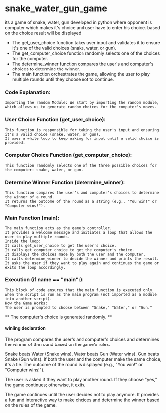 # snake_water_gun_game
its a game of snake, water, gun developed in python where opponent is computer which makes it's choice and user have to enter his choice.  based on the choice result will be displayed  


*  The get_user_choice function takes user input and validates it to ensure it's one of the valid choices (snake, water, or gun).
*  The get_computer_choice function randomly selects one of the choices for the computer.
*  The determine_winner function compares the user's and computer's choices to determine the winner.
*  The main function orchestrates the game, allowing the user to play multiple rounds until they choose not to continue.



### Code Explanation:
    Importing the random Module: We start by importing the random module, which allows us to generate random choices for the computer's moves.

### User Choice Function (get_user_choice):
    This function is responsible for taking the user's input and ensuring it's a valid choice (snake, water, or gun).
    It uses a while loop to keep asking for input until a valid choice is provided.
    
### Computer Choice Function (get_computer_choice):
    This function randomly selects one of the three possible choices for the computer: snake, water, or gun.
    
### Determine Winner Function (determine_winner):
    This function compares the user's and computer's choices to determine the winner of a round.
    It returns the outcome of the round as a string (e.g., "You win!" or "Computer wins!").
    
### Main Function (main):
    The main function acts as the game's controller.
    It provides a welcome message and initiates a loop that allows the user to play multiple rounds.
    Inside the loop:
    It calls get_user_choice to get the user's choice.
    It calls get_computer_choice to get the computer's choice.
    It displays the choices made by both the user and the computer.
    It calls determine_winner to decide the winner and prints the result.
    It asks the user if they want to play again and continues the game or exits the loop accordingly.
    
### Execution (if __name__ == "__main__":):
    This block of code ensures that the main function is executed only when the script is run as the main program (not imported as a module into another script).
    How the Game Works:
    The user is prompted to choose between "Snake," "Water," or "Gun."

** The computer's choice is generated randomly. **
#### winiing declaration
The program compares the user's and computer's choices and determines the winner of the round based on the game's rules:

Snake beats Water (Snake wins).
Water beats Gun (Water wins).
Gun beats Snake (Gun wins).
If both the user and the computer make the same choice, it's a tie.
The outcome of the round is displayed (e.g., "You win!" or "Computer wins!").

The user is asked if they want to play another round. If they choose "yes," the game continues; otherwise, it exits.

The game continues until the user decides not to play anymore. It provides a fun and interactive way to make choices and determine the winner based on the rules of the game.
